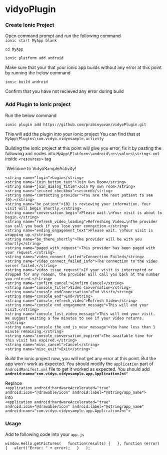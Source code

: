 # vidyoPlugin
### Create Ionic Project
  Open command prompt and run the following command  
  `ionic start MyApp blank`  
  
  `cd MyApp`  
  
  `ionic platform add android`  
  
  Make sure that your that your ionic app builds without any error at this point  by running the below command  
  
  `ionic build android`  
  
  Confirm that you have not recieved any error during build  
  
### Add Plugin to Ionic project
 Run the below command
 
 `ionic plugin add https://github.com/prabinyovan/vidyoPlugin.git`  
 
 This will add the plugin into your ionic project You can find that at
 `MyApp\Plugins\com.vidyo.vidyosample.activity`  
 
 Building the ionic project at this point will give you error, fix it by pasting the following xml nodes into `MyApp\Platforms\android\res\values\strings.xml` inside `<resources>` tag  
 
 `<string name="hello">Welcome to VidyoSampleActivity!</string>  
 
    <string name="login">Login</string>  
    <string name="join_button_text">Join Own Room</string>  
    <string name="join_dialog_title">Join My own room</string>  
    <string name="secured_checkbox">secured</string>  
    <string name="contacting_provider">You are the next patient to see {0}.</string>  
    <string name="be_patient">{0} is reviewing your information. Your visit will begin shortly.</string>  
    <string name="conversation_begin">Please wait.\nYour visit is about to begin.</string>  
    <string name="refresh_video_loading">Refreshing Video…\nThe provider can call you back if you lose your connection.</string>  
    <string name="ending_engagement_text">Please wait. \nYour visit is wrapping up.</string>  
    <string name="be_there_shortly">The provider will be with you shortly</string>  
    <string name="paged_with_request">This provider has been paged with your request.</string>  
    <string name="video_connect_failed">Connection Failed</string>  
    <string name="video_connect_failed_info">The connection to the video server failed.</string>  
    <string name="video_issue_request">If your visit is interrupted or dropped for any reason, the provider will call you back at the number you entered.</string>  
    <string name="confirm_cancel">Confirm Cancel</string>  
    <string name="console_title">Video Conversation</string>  
    <string name="console_endConversation">End Visit</string>  
    <string name="console_end">End</string>  
    <string name="console_refresh_video">Refresh Video</string>  
    <string name="console_end_engagement_message">This will end your visit.</string>  
    <string name="console_lost_video_message">This will end your visit.  We suggest waiting a few minutes to see if your video returns.</string>  
    <string name="console_the_end_is_near_message">You have less than 1 minute remaining.</string>  
    <string name="console_conversation_expired">The available time for this visit has expired.</string>  
    <string name="misc_cancel">Cancel</string>  
    <string name="misc_exit">Exit</string>`  
    
  Build the ionic project now, you will not get any error at this point. But the app won'r work as expected. You should modify the `application` part of  `AndroidManifest.xml` file to get it worked as expected. You should add **`android:name="com.vidyo.vidyosample.app.ApplicationJni"`**
  
  Replace  
  `<application android:hardwareAccelerated="true" android:icon="@drawable/icon" android:label="@string/app_name">`  
  into  
  `<application android:hardwareAccelerated="true" android:icon="@drawable/icon" android:label="@string/app_name" android:name="com.vidyo.vidyosample.app.ApplicationJni">`  

### Usage
 Add te following code into your `app.js`  
 
  `window.Hello.getPictures(  
		function(results) {  
		}, function (error) {  
			alert("Error: " + error);  
		}  
	);`
 
  
  
  
